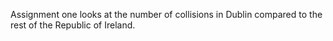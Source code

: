 Assignment one looks at the number of collisions in Dublin compared to the rest of the Republic of Ireland.
